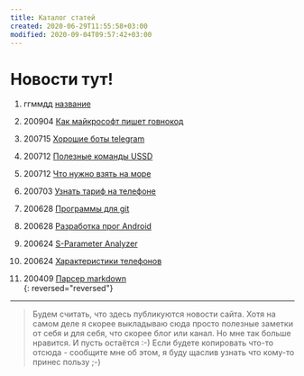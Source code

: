 ```yaml
---
title: Каталог статей
created: 2020-06-29T11:55:58+03:00
modified: 2020-09-04T09:57:42+03:00
---
```


# Новости тут!

1. ггммдд [название](./)

1. 200904 [Как майкрософт пишет говнокод](200904_microsoft_говнокод.md)
1. 200715 [Хорошие боты telegram](200715_tg_bots.md)
1. 200712 [Полезные команды USSD](200712_ussd_команды.md)
1. 200712 [Что нужно взять на море](200712_взять_на_море.md)
1. 200703 [Узнать тариф на телефоне](200703_узнать_тариф.md)  

1. 200628 [Программы для git](./200628_программы_для_git.md)  
1. 200628 [Разработка прог Android](../code/200628_android_разработка.md)  
1. 200624 [S-Parameter Analyzer](./200624_spa.md)  
1. 200624 [Характеристики телефонов](./200624_характеристики_телефонов.md)  
1. 200409 [Парсер markdown](./200409_md_to_html.md)  
{: reversed="reversed"}


***

> Будем считать, что здесь публикуются новости сайта. Хотя на самом деле я скорее выкладываю сюда просто полезные заметки от себя и для себя, что скорее блог или канал. Но мне так больше нравится. И пусть остаётся :-)
> Если будете копировать что-то отсюда - сообщите мне об этом, я буду щаслив узнать что кому-то принес пользу ;-)
